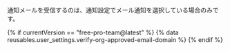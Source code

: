 通知メールを受信するのは、通知設定でメール通知を選択している場合のみです。

{% if currentVersion == "free-pro-team@latest" %}
{% data reusables.user_settings.verify-org-approved-email-domain %}
{% endif %}
